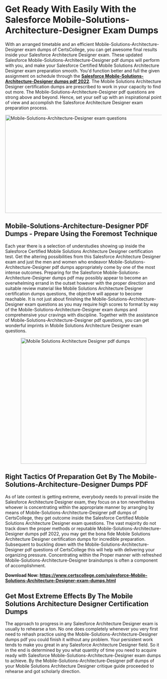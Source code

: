 <h1><strong>Get Ready With Easily With the Salesforce Mobile-Solutions-Architecture-Designer Exam Dumps&nbsp;</strong></h1>
<p><span style="font-weight: 400;">With an arranged timetable and an efficient  Mobile-Solutions-Architecture-Designer exam dumps of CertsCollege, you can get awesome final results inside your Salesforce Architecture Designer exam. These updated Salesforce Mobile-Solutions-Architecture-Designer pdf dumps will perform with you, and make your Salesforce Certified Mobile Solutions Architecture Designer exam preparation smooth. You'd function better and full the given assignment on schedule through the <strong><a href="https://www.certscollege.com/salesforce-Mobile-Solutions-Architecture-Designer-exam-dumps.html">Salesforce Mobile-Solutions-Architecture-Designer dumps pdf 2022</a></strong>. The Mobile Solutions Architecture Designer certification dumps are prescribed to work in your capacity to find out more. The  Mobile-Solutions-Architecture-Designer pdf questions are strong above and beyond. Hence, set your self up with an inspirational point of view and accomplish the Salesforce Architecture Designer exam preparation process.&nbsp;</span></p>
<p><span style="font-weight: 400;"><img style="display: block; margin-left: auto; margin-right: auto;" src="https://i.ibb.co/CPDK3ps/Yellow-and-Blue-Initiative-Blog-Banner.png" alt="Mobile-Solutions-Architecture-Designer exam questions" width="559" height="315" /></span></p>
<h2><strong>Mobile-Solutions-Architecture-Designer PDF Dumps - Prepare Using the Foremost Technique</strong></h2>
<p><span style="font-weight: 400;">Each year there is a selection of understudies showing up inside the Salesforce Certified Mobile Solutions Architecture Designer certification test. Get the altering possibilities from this Salesforce Architecture Designer exam and just the men and women who endeavor Mobile-Solutions-Architecture-Designer pdf dumps appropriately come by one of the most intense outcomes. Preparing for the Salesforce Mobile-Solutions-Architecture-Designer dumps pdf may possibly appear to become an overwhelming errand in the outset however with the proper direction and suitable review material like Mobile Solutions Architecture Designer certification dumps questions, the objective will appear to become reachable. It is not just about finishing the Mobile-Solutions-Architecture-Designer exam questions as you may require high scores to format by way of the Mobile-Solutions-Architecture-Designer exam dumps and comprehensive your cravings with discipline. Together with the assistance of Mobile-Solutions-Architecture-Designer pdf questions, you can get wonderful imprints in Mobile Solutions Architecture Designer exam questions.</span></p>
<p><span style="font-weight: 400;"><a href="https://tinyurl.com/yc8qx7vc"><img style="display: block; margin-left: auto; margin-right: auto;" src="https://i.ibb.co/9tMrhdY/Teacher-Appreciation-Invitation.png" alt="Mobile Solutions Architecture Designer pdf dumps " width="404" height="404" /></a></span></p>
<h2><strong>Right Tactics Of Preparation Get By The Mobile-Solutions-Architecture-Designer Dumps PDF</strong></h2>
<p><span style="font-weight: 400;">As of late contest is getting extreme, everybody needs to prevail inside the Salesforce Architecture Designer exam, they focus on a ton nevertheless whoever is concentrating within the appropriate manner by arranging by means of Mobile-Solutions-Architecture-Designer pdf dumps of CertsCollege, they get outcome inside the Salesforce Certified Mobile Solutions Architecture Designer exam questions. The vast majority do not track down the proper methods or reputable Mobile-Solutions-Architecture-Designer dumps pdf 2022, you may get the bona fide Mobile Solutions Architecture Designer certification dumps for incredible preparation. Subsequent to buckling down with the  Mobile-Solutions-Architecture-Designer pdf questions of CertsCollege this will help with delivering your organizing pressure. Concentrating within the Proper manner with refreshed Mobile-Solutions-Architecture-Designer braindumps is often a component of accomplishment.</span></p>
<p><span style="font-weight: 400;"><strong>Download Now: <a href="https://www.certscollege.com/salesforce-Mobile-Solutions-Architecture-Designer-exam-dumps.html">https://www.certscollege.com/salesforce-Mobile-Solutions-Architecture-Designer-exam-dumps.html</a></strong></span></p>
<h2><strong>Get Most Extreme Effects By The Mobile Solutions Architecture Designer Certification Dumps</strong></h2>
<p><span style="font-weight: 400;">The approach to progress in any Salesforce Architecture Designer exam is usually to rehearse a ton. No one does completely whenever you very first need to rehash practice using the Mobile-Solutions-Architecture-Designer dumps pdf you could finish it without any problem. Your persistent work tends to make you great in any Salesforce Architecture Designer field. So it in the end is determined by you what quantity of time you need to acquire ready with Salesforce Mobile-Solutions-Architecture-Designer exam dumps to achieve. By the Mobile-Solutions-Architecture-Designer pdf dumps of your Mobile Solutions Architecture Designer critique guide proceeded to rehearse and got scholarly direction.</span></p>
